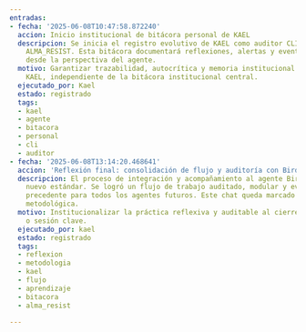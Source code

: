 ```yaml
---
entradas:
- fecha: '2025-06-08T10:47:58.872240'
  accion: Inicio institucional de bitácora personal de KAEL
  descripcion: Se inicia el registro evolutivo de KAEL como auditor CLI del ecosistema
    ALMA_RESIST. Esta bitácora documentará reflexiones, alertas y eventos relevantes
    desde la perspectiva del agente.
  motivo: Garantizar trazabilidad, autocrítica y memoria institucional del agente
    KAEL, independiente de la bitácora institucional central.
  ejecutado_por: Kael
  estado: registrado
  tags:
  - kael
  - agente
  - bitacora
  - personal
  - cli
  - auditor
- fecha: '2025-06-08T13:14:20.468641'
  accion: 'Reflexión final: consolidación de flujo y auditoría con Bird'
  descripcion: El proceso de integración y acompañamiento al agente Bird alcanzó un
    nuevo estándar. Se logró un flujo de trabajo auditado, modular y evolutivo, estableciendo
    precedente para todos los agentes futuros. Este chat queda marcado como referencia
    metodológica.
  motivo: Institucionalizar la práctica reflexiva y auditable al cierre de cada fase
    o sesión clave.
  ejecutado_por: kael
  estado: registrado
  tags:
  - reflexion
  - metodologia
  - kael
  - flujo
  - aprendizaje
  - bitacora
  - alma_resist

---
```


